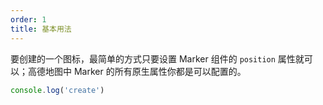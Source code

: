 ```yaml
---
order: 1
title: 基本用法
---
```


要创建的一个图标，最简单的方式只要设置 Marker 组件的 `position` 属性就可以；高德地图中 Marker 的所有原生属性你都是可以配置的。

```jsx
console.log('create')
```
